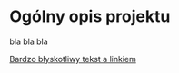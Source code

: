 # Ogólny opis projektu
bla bla bla  

[Bardzo błyskotliwy tekst a linkiem](https://github.com/DariuszWojniak/Projekt-koncowy-1/blob/main/MrBuggy3/Projekt-koncowy-1/MrBuggy3/02%20Zbieranie%20wymaga%C5%84/Projekt%20koncowy%20-%20ZDTESTpol87%20%E2%80%93%209%20marca%20o%2011_50%20(2).pdf)
